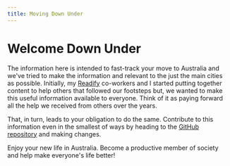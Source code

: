 ```yaml
---
title: Moving Down Under
---
```


# Welcome Down Under

The information here is intended to fast-track your move to Australia and we've tried to make the information and
relevant to the just the main cities as possible.
Initially, my [Readify](https://readify.net) co-workers and I started putting together content to help others that
followed our footsteps but, we wanted to make this useful information available to everyone.
Think of it as paying forward all the help we received from others over the years.

That, in turn, leads to your obligation to do the same. Contribute to this information even in the smallest of ways by
heading to the [GitHub repository](https://github.com/movingdownunder) and making changes.

Enjoy your new life in Australia. Become a productive member of society and help make everyone's life better!
